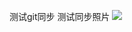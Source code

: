 测试git同步
测试同步照片
![](https://leepool-1258886504.cos.ap-guangzhou.myqcloud.com/pictures/20220912124540.png)
